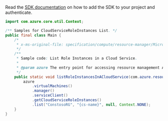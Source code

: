 Read the [SDK documentation](https://github.com/Azure/azure-sdk-for-java/blob/azure-resourcemanager_2.10.0/sdk/resourcemanager/azure-resourcemanager/README.md) on how to add the SDK to your project and authenticate.

```java
import com.azure.core.util.Context;

/** Samples for CloudServiceRoleInstances List. */
public final class Main {
    /*
     * x-ms-original-file: specification/compute/resource-manager/Microsoft.Compute/stable/2021-03-01/examples/ListCloudServiceRolesInstances.json
     */
    /**
     * Sample code: List Role Instances in a Cloud Service.
     *
     * @param azure The entry point for accessing resource management APIs in Azure.
     */
    public static void listRoleInstancesInACloudService(com.azure.resourcemanager.AzureResourceManager azure) {
        azure
            .virtualMachines()
            .manager()
            .serviceClient()
            .getCloudServiceRoleInstances()
            .list("ConstosoRG", "{cs-name}", null, Context.NONE);
    }
}
```
